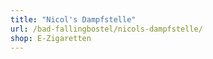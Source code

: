 ```yaml
---
title: "Nicol's Dampfstelle"
url: /bad-fallingbostel/nicols-dampfstelle/
shop: E-Zigaretten
---
```

